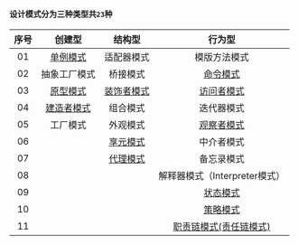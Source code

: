 #### 设计模式分为三种类型共`23`种

|序号|创建型|结构型|行为型|
|:----:|:----:|:----:|:----:|
|01|[单例模式](src/main/java/io/honghu/singleton)|适配器模式|模版方法模式|
|02|抽象工厂模式|桥接模式|[命令模式](src/main/java/io/honghu/command)|
|03|[原型模式](src/main/java/io/honghu/prototype)|[装饰者模式](src/main/java/io/honghu/decorator)|[访问者模式](src/main/java/io/honghu/visitor)|
|04|[建造者模式](src/main/java/io/honghu/builder)|组合模式|迭代器模式|
|05|工厂模式|外观模式|[观察者模式](src/main/java/io/honghu/observer)|
|06| |[享元模式](src/main/java/io/honghu/flyweight)|中介者模式|
|07| |[代理模式](src/main/java/io/honghu/agent)|备忘录模式|
|08| | |解释器模式（Interpreter模式）|
|09| | |[状态模式](src/main/java/io/honghu/state)|
|10| | |[策略模式](src/main/java/io/honghu/strategy)|
|11| | |[职责链模式(责任链模式)](src/main/java/io/honghu/responsibilitychain)|
